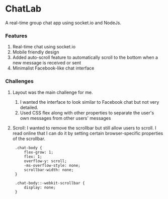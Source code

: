 # ChatLab

A real-time group chat app using socket.io and NodeJs.

### Features
1. Real-time chat using socket.io
2. Mobile friendly design
3. Added auto-scroll feature to automatically scroll to the bottom when a new message is received or sent
4. Minimalist Facebook-like chat interface

### Challenges
1. Layout was the main challenge for me. 
   1. I wanted the interface to look similar to Facebook chat but not very detailed. 
   2. Used CSS flex along with other properties to separate the user's own messages from other users' messages
2. Scroll: I wanted to remove the scrollbar but still allow users to scroll. I read online that I can do it by setting certain browser-specific properties of the scrollbar. 

        .chat-body {
            flex-grow: 1;
            flex: 1;
            overflow-y: scroll;
            -ms-overflow-style: none;
            scrollbar-width: none;
        }

        .chat-body::-webkit-scrollbar {
            display: none;
        }
